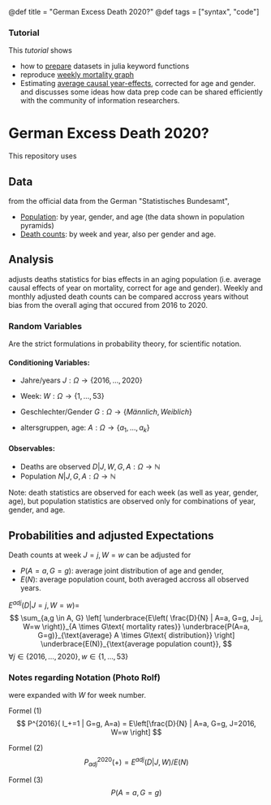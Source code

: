 @def title = "German Excess Death 2020?"
@def tags = ["syntax", "code"]

### Tutorial
This *tutorial* shows 
- how to [prepare](/dataprep/) datasets in julia keyword functions
- reproduce [weekly mortality graph](/averageeffects/#reproduction_of_data-visualisation_of_the_statistisches_bundesamt)
- Estimating [average causal year-effects](/averageeffects_months/#year_aggregated_mortality), corrected for age and gender.
and discusses some ideas how data prep code can be shared efficiently 
with the community of information researchers.


# German Excess Death 2020?
This repository uses
## Data
from the official data from the German "Statistisches Bundesamt",
  - [Population](/dataprep#data_mortality_statistics): by year, gender, and age (the data shown in population pyramids)
  - [Death counts](/dataprep/#data_population_statistics_pyramid): by week and year, also per gender and age.


## Analysis
adjusts deaths statistics for bias effects in an aging population
(i.e. average causal effects of year on mortality, correct for age and gender).
Weekly and monthly adjusted death counts can be compared accross years 
without bias from the overall aging that occured from 2016 to 2020.




### Random Variables
Are the strict formulations in probability theory, for scientific notation.
#### Conditioning Variables:
- Jahre/years $J: \Omega \rightarrow \{2016,\ldots,2020\}$
- Week: $W: \Omega \rightarrow \{1, \ldots, 53\}$

- Geschlechter/Gender $G: \Omega \rightarrow \{Männlich, Weiblich\}$
- altersgruppen, age: $A: \Omega \rightarrow \{a_1, \ldots, a_k\}$
  

#### Observables:
- Deaths are observed $D | J,W,G,A: \Omega \rightarrow \mathbb{N}$
- Population $N |J,G,A: \Omega \rightarrow \mathbb{N}$

Note: death statistics are observed for each week (as well as year, gender, age), 
but population statistics are observed only for combinations of year, gender, and age.

## Probabilities and adjusted Expectations
Death counts at week $J=j, W=w$ can be adjusted for
- $P(A=a, G=g)$: average joint distribution of age and gender, 
- $E(N)$: average population count,
both averaged accross all observed years.

$E^{adj}(D | J=j, W=w) =$
$$
\sum_{a,g \in A, G} \left[ 
	\underbrace{E\left( \frac{D}{N} | A=a, G=g, J=j, W=w \right)}_{A \times G\text{ mortality rates}}
	\underbrace{P(A=a, G=g)}_{\text{average} A \times G\text{ distribution}} 
  \right]
  	\underbrace{E(N)}_{\text{average population count}},
$$
$\forall j \in \{2016,\ldots,2020\}, w \in \{1,\ldots,53\}$

### Notes regarding Notation (Photo Rolf)
were expanded with $W$ for week number.

Formel (1)
$$
P^{2016}( I_+=1 | G=g, A=a) = E\left[\frac{D}{N} | A=a, G=g, J=2016, W=w \right]
$$

Formel (2)
$$
P^{2020}_{adj}( + ) = E^{adj}(D | J, W) / E(N)
$$

Formel (3)
$$
P(A=a, G=g)
$$




